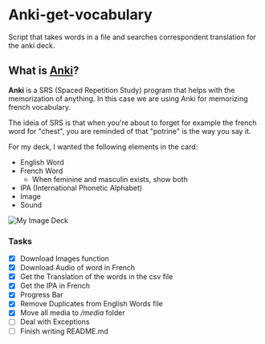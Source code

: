 # Anki-get-vocabulary
Script that takes words in a file and searches correspondent translation for the anki deck. 

## What is [Anki](https://apps.ankiweb.net/)?
**Anki** is a SRS (Spaced Repetition Study) program that helps with the memorization of anything. In this case we are using Anki for
memorizing french vocabulary.

The ideia of SRS is that when you're about to forget for example the french word for "chest", you are reminded of that "potrine" is the way you say it. 

For my deck, I wanted the following elements in the card:
- English Word
- French Word
  - When feminine and masculin exists, show both
- IPA (International Phonetic Alphabet)
- Image
- Sound

![My Image Deck](https://discord.com/channels/@me/825418727150845972/873644338956075018)

### Tasks

- [x] Download Images function
- [x] Download Audio of word in French
- [x] Get the Translation of the words in the csv file
- [x] Get the IPA in French
- [x] Progress Bar
- [x] Remove Duplicates from English Words file
- [x] Move all media to */media* folder
- [ ] Deal with Exceptions
- [ ] Finish writing README.md